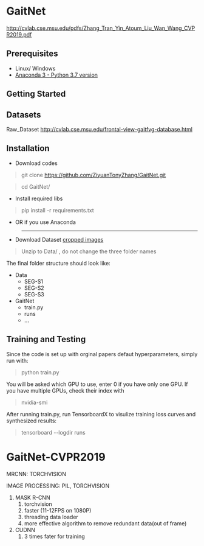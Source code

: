 # GaitNet

http://cvlab.cse.msu.edu/pdfs/Zhang_Tran_Yin_Atoum_Liu_Wan_Wang_CVPR2019.pdf

## Prerequisites

- Linux/ Windows
- [Anaconda 3 - Python 3.7 version](https://www.anaconda.com/distribution/#download-section)

## Getting Started

## Datasets

Raw_Dataset
http://cvlab.cse.msu.edu/frontal-view-gaitfvg-database.html

## Installation
- Download codes
> git clone https://github.com/ZiyuanTonyZhang/GaitNet.git

> cd GaitNet/

- Install required libs
> pip install -r requirements.txt

- OR if you use Anaconda
> ------

- Download Dataset
[cropped images](https://drive.google.com/open?id=1nYhhToxjdRp4XFyOIynqVzVxKOcS2FYo)
> Unzip to Data/ , do not change the three folder names

The final folder structure should look like:
- Data
  - SEG-S1
  - SEG-S2
  - SEG-S3
- GaitNet
  - train.py
  - runs
  - ...


## Training and Testing

Since the code is set up with orginal papers defaut hyperparameters, simply run with:

> python train.py

You will be asked which GPU to use, enter 0 if you have only one GPU. If you have multiple GPUs, check their index with

> nvidia-smi

After running train.py, run TensorboardX to visulize training loss curves and synthesized results:

> tensorboard --logdir runs


# GaitNet-CVPR2019

MRCNN: TORCHVISION

IMAGE PROCESSING: PIL, TORCHVISION


1. MASK R-CNN
    1. torchvision
    2. faster (11-12FPS on 1080P)
    3. threading data loader
    4. more effective algorithm to remove redundant data(out of frame)
2. CUDNN
    1. 3 times fater for training

